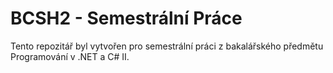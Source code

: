 # BCSH2 - Semestrální Práce
Tento repozitář byl vytvořen pro semestrální práci z bakalářského předmětu Programování v .NET a C# II.

